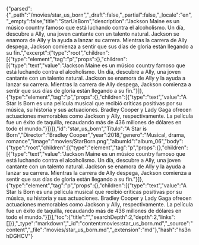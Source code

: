 {"parsed":{"_path":"/movies/star_us_born","_draft":false,"_partial":false,"_locale":"en","_empty":false,"title":"StarUsBorn","description":"Jackson Maine es un músico country famoso que está luchando contra el alcoholismo. Un día, descubre a Ally, una joven cantante con un talento natural. Jackson se enamora de Ally y la ayuda a lanzar su carrera. Mientras la carrera de Ally despega, Jackson comienza a sentir que sus días de gloria están llegando a su fin.","excerpt":{"type":"root","children":[{"type":"element","tag":"p","props":{},"children":[{"type":"text","value":"Jackson Maine es un músico country famoso que está luchando contra el alcoholismo. Un día, descubre a Ally, una joven cantante con un talento natural. Jackson se enamora de Ally y la ayuda a lanzar su carrera. Mientras la carrera de Ally despega, Jackson comienza a sentir que sus días de gloria están llegando a su fin."}]},{"type":"element","tag":"p","props":{},"children":[{"type":"text","value":"A Star Is Born es una película musical que recibió críticas positivas por su música, su historia y sus actuaciones. Bradley Cooper y Lady Gaga ofrecen actuaciones memorables como Jackson y Ally, respectivamente. La película fue un éxito de taquilla, recaudando más de 436 millones de dólares en todo el mundo."}]}]},"id":"star_us_born","Título":"A Star is Born","Director":"Bradley Cooper","year":2018,"genero":"Musical, drama, romance","image":"movies/StarBorn.png","albumId":"album_06","body":{"type":"root","children":[{"type":"element","tag":"p","props":{},"children":[{"type":"text","value":"Jackson Maine es un músico country famoso que está luchando contra el alcoholismo. Un día, descubre a Ally, una joven cantante con un talento natural. Jackson se enamora de Ally y la ayuda a lanzar su carrera. Mientras la carrera de Ally despega, Jackson comienza a sentir que sus días de gloria están llegando a su fin."}]},{"type":"element","tag":"p","props":{},"children":[{"type":"text","value":"A Star Is Born es una película musical que recibió críticas positivas por su música, su historia y sus actuaciones. Bradley Cooper y Lady Gaga ofrecen actuaciones memorables como Jackson y Ally, respectivamente. La película fue un éxito de taquilla, recaudando más de 436 millones de dólares en todo el mundo."}]}],"toc":{"title":"","searchDepth":2,"depth":2,"links":[]}},"_type":"markdown","_id":"content:movies:star_us_born.md","_source":"content","_file":"movies/star_us_born.md","_extension":"md"},"hash":"hs3nhDGHCV"}